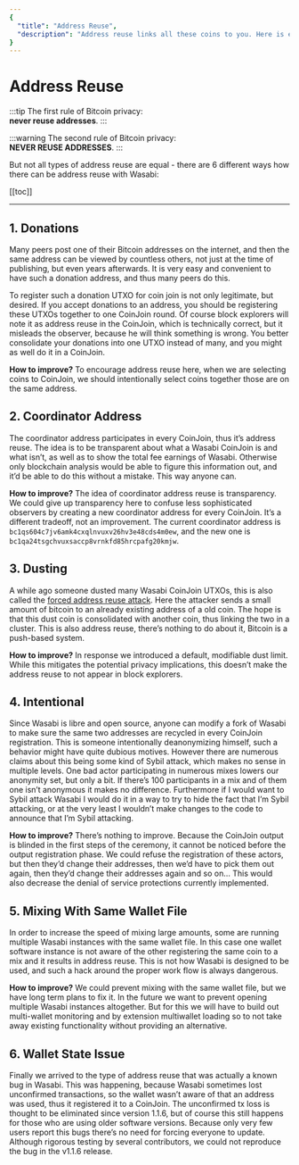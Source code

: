 ```yaml
---
{
  "title": "Address Reuse",
  "description": "Address reuse links all these coins to you. Here is explained why it is important to use a new address for every transaction. This is the Wasabi documentation, an archive of knowledge about the open-source, non-custodial and privacy-focused Bitcoin wallet for desktop."
}
---
```


# Address Reuse

:::tip
The first rule of Bitcoin privacy: </br>
**never reuse addresses**.
:::

:::warning
The second rule of Bitcoin privacy: </br>
**NEVER REUSE ADDRESSES**.
:::

But not all types of address reuse are equal - there are 6 different ways how there can be address reuse with Wasabi:

[[toc]]

---

## 1. Donations

Many peers post one of their Bitcoin addresses on the internet, and then the same address can be viewed by countless others, not just at the time of publishing, but even years afterwards. 
It is very easy and convenient to have such a donation address, and thus many peers do this.

To register such a donation UTXO for coin join is not only legitimate, but desired. 
If you accept donations to an address, you should be registering these UTXOs together to one CoinJoin round. 
Of course block explorers will note it as address reuse in the CoinJoin, which is technically correct, but it misleads the observer, because he will think something is wrong. 
You better consolidate your donations into one UTXO instead of many, and you might as well do it in a CoinJoin.

**How to improve?** 
To encourage address reuse here, when we are selecting coins to CoinJoin, we should intentionally select coins together those are on the same address.

## 2. Coordinator Address

The coordinator address participates in every CoinJoin, thus it’s address reuse.
The idea is to be transparent about what a Wasabi CoinJoin is and what isn’t, as well as to show the total fee earnings of Wasabi.
Otherwise only blockchain analysis would be able to figure this information out, and it’d be able to do this without a mistake. 
This way anyone can.

**How to improve?**
The idea of coordinator address reuse is transparency. 
We could give up transparency here to confuse less sophisticated observers by creating a new coordinator address for every CoinJoin. 
It’s a different tradeoff, not an improvement.
The current coordinator address is `bc1qs604c7jv6amk4cxqlnvuxv26hv3e48cds4m0ew`, and the new one is `bc1qa24tsgchvuxsaccp8vrnkfd85hrcpafg20kmjw`.

## 3. Dusting

A while ago someone dusted many Wasabi CoinJoin UTXOs, this is also called the [forced address reuse attack](https://en.bitcoin.it/Privacy#Forced_address_reuse).
Here the attacker sends a small amount of bitcoin to an already existing address of a old coin.
The hope is that this dust coin is consolidated with another coin, thus linking the two in a cluster.
This is also address reuse, there’s nothing to do about it, Bitcoin is a push-based system.

**How to improve?**
In response we introduced a default, modifiable dust limit. 
While this mitigates the potential privacy implications, this doesn’t make the address reuse to not appear in block explorers.

## 4. Intentional

Since Wasabi is libre and open source, anyone can modify a fork of Wasabi to make sure the same two addresses are recycled in every CoinJoin registration. 
This is someone intentionally deanonymizing himself, such a behavior might have quite dubious motives. 
However there are numerous claims about this being some kind of Sybil attack, which makes no sense in multiple levels. 
One bad actor participating in numerous mixes lowers our anonymity set, but only a bit. 
If there’s 100 participants in a mix and of them one isn’t anonymous it makes no difference. 
Furthermore if I would want to Sybil attack Wasabi I would do it in a way to try to hide the fact that I’m Sybil attacking, or at the very least I wouldn’t make changes to the code to announce that I’m Sybil attacking.

**How to improve?** 
There’s nothing to improve.
Because the CoinJoin output is blinded in the first steps of the ceremony, it cannot be noticed before the output registration phase.
We could refuse the registration of these actors, but then they’d change their addresses, then we’d have to pick them out again, then they’d change their addresses again and so on…
This would also decrease the denial of service protections currently implemented.

## 5. Mixing With Same Wallet File

In order to increase the speed of mixing large amounts, some are running multiple Wasabi instances with the same wallet file. 
In this case one wallet software instance is not aware of the other registering the same coin to a mix and it results in address reuse.
This is not how Wasabi is designed to be used, and such a hack around the proper work flow is always dangerous.

**How to improve?**
We could prevent mixing with the same wallet file, but we have long term plans to fix it. 
In the future we want to prevent opening multiple Wasabi instances altogether. 
But for this we will have to build out multi-wallet monitoring and by extension multiwallet loading so to not take away existing functionality without providing an alternative.

## 6. Wallet State Issue

Finally we arrived to the type of address reuse that was actually a known bug in Wasabi. 
This was happening, because Wasabi sometimes lost unconfirmed transactions, so the wallet wasn’t aware of that an address was used, thus it registered it to a CoinJoin.
The unconfirmed tx loss is thought to be eliminated since version 1.1.6, but of course this still happens for those who are using older software versions.
Because only very few users report this bugs there’s no need for forcing everyone to update.
Although rigorous testing by several contributors, we could not reproduce the bug in the v1.1.6 release.
